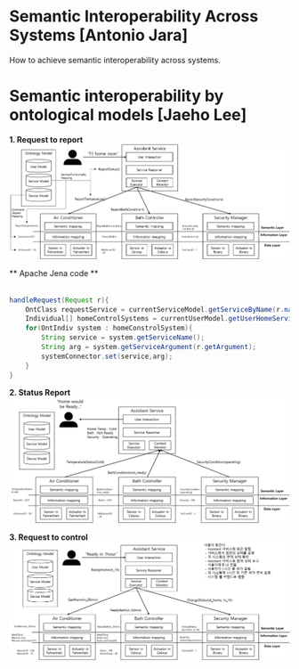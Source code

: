 # Semantic Interoperability Across Systems [Antonio Jara]
How to achieve semantic interoperability across systems.

# Semantic interoperability by ontological models [Jaeho Lee]

**1. Request to report**
![Request to report](./../img/JHL-Request2Report.png)


** Apache Jena code **

```java

handleRequest(Request r){	
	OntClass requestService = currentServiceModel.getServiceByName(r.name());
	Individual[] homeControlSystems = currentUserModel.getUserHomeService(requestService);
	for(OntIndiv system : homeConstrolSystem){
		String service = system.getServiceName();
		String arg = system.getServiceArgument(r.getArgument);
		systemConnector.set(service,arg);
	}
}

```

**2. Status Report**
![Status report](./../img/JHL-StatusReport.png)

**3. Request to control**
![Request to control](./../img/JHL-Request2Control.png)

